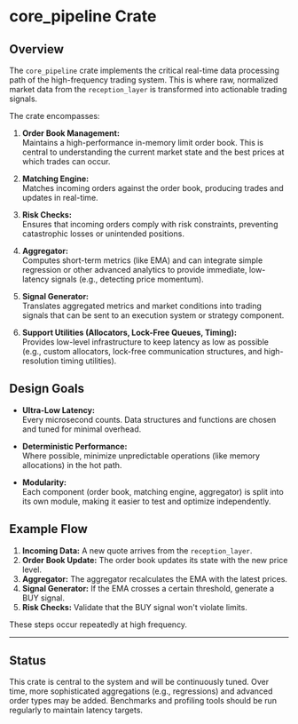 # core_pipeline Crate

## Overview

The `core_pipeline` crate implements the critical real-time data processing path of the high-frequency trading system. This is where raw, normalized market data from the `reception_layer` is transformed into actionable trading signals.

The crate encompasses:

1. **Order Book Management:**  
   Maintains a high-performance in-memory limit order book. This is central to understanding the current market state and the best prices at which trades can occur.

2. **Matching Engine:**  
   Matches incoming orders against the order book, producing trades and updates in real-time.

3. **Risk Checks:**  
   Ensures that incoming orders comply with risk constraints, preventing catastrophic losses or unintended positions.

4. **Aggregator:**  
   Computes short-term metrics (like EMA) and can integrate simple regression or other advanced analytics to provide immediate, low-latency signals (e.g., detecting price momentum).

5. **Signal Generator:**  
   Translates aggregated metrics and market conditions into trading signals that can be sent to an execution system or strategy component.

6. **Support Utilities (Allocators, Lock-Free Queues, Timing):**  
   Provides low-level infrastructure to keep latency as low as possible (e.g., custom allocators, lock-free communication structures, and high-resolution timing utilities).

## Design Goals

- **Ultra-Low Latency:**  
  Every microsecond counts. Data structures and functions are chosen and tuned for minimal overhead.

- **Deterministic Performance:**  
  Where possible, minimize unpredictable operations (like memory allocations) in the hot path.

- **Modularity:**  
  Each component (order book, matching engine, aggregator) is split into its own module, making it easier to test and optimize independently.

## Example Flow

1. **Incoming Data:** A new quote arrives from the `reception_layer`.
2. **Order Book Update:** The order book updates its state with the new price level.
3. **Aggregator:** The aggregator recalculates the EMA with the latest prices.
4. **Signal Generator:** If the EMA crosses a certain threshold, generate a BUY signal.
5. **Risk Checks:** Validate that the BUY signal won't violate limits.

These steps occur repeatedly at high frequency.

---

## Status

This crate is central to the system and will be continuously tuned. Over time, more sophisticated aggregations (e.g., regressions) and advanced order types may be added. Benchmarks and profiling tools should be run regularly to maintain latency targets.
